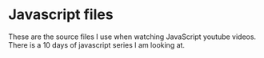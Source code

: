 # Javascript files

These are the source files I use when watching JavaScript youtube videos. There is a 10 days of javascript series I am looking at.
